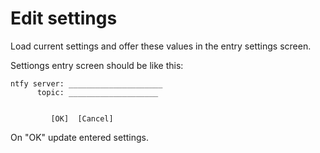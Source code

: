 # Edit settings

Load current settings and offer these values in the entry settings screen.

Settiongs entry screen should be like this:
``` 
ntfy server: _____________________
      topic: ____________________


         [OK]  [Cancel]
```

On "OK" update entered settings.
